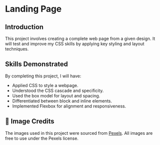 # Landing Page

## Introduction

This project involves creating a complete web page from a given design. It will test and improve my CSS skills by applying key styling and layout techniques.

## Skills Demonstrated

By completing this project, I will have:

- Applied CSS to style a webpage.
- Understood the CSS cascade and specificity.
- Used the box model for layout and spacing.
- Differentiated between block and inline elements.
- Implemented Flexbox for alignment and responsiveness.

## 📸 Image Credits  
The images used in this project were sourced from [Pexels](https://www.pexels.com/). All images are free to use under the Pexels license.  